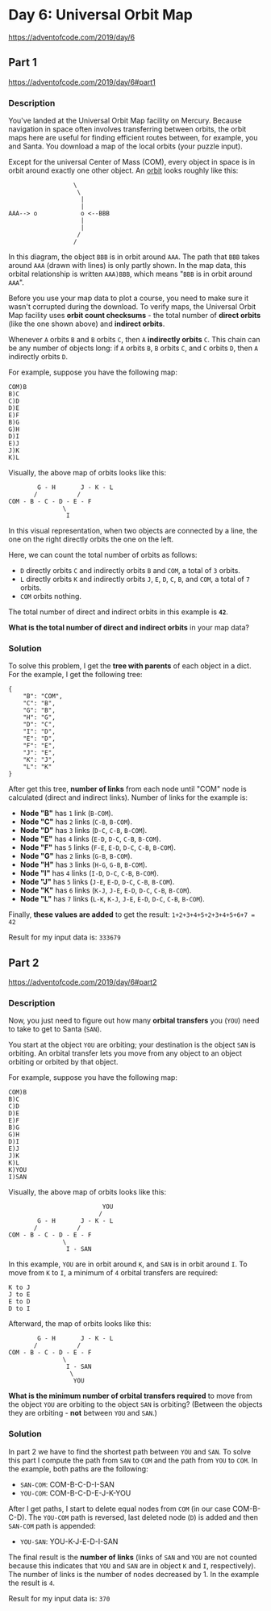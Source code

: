 # Day 6: Universal Orbit Map
https://adventofcode.com/2019/day/6

## Part 1
https://adventofcode.com/2019/day/6#part1

### Description
You've landed at the Universal Orbit Map facility on Mercury. Because navigation in space often involves transferring between orbits, the orbit maps here are useful for finding efficient routes between, for example, you and Santa. You download a map of the local orbits (your puzzle input).

Except for the universal Center of Mass (COM), every object in space is in orbit around exactly one other object. An [orbit](https://en.wikipedia.org/wiki/Orbit) looks roughly like this:
```
                  \
                   \
                    |
                    |
AAA--> o            o <--BBB
                    |
                    |
                   /
                  /
```

In this diagram, the object `BBB` is in orbit around `AAA`. The path that `BBB` takes around `AAA` (drawn with lines) is only partly shown. In the map data, this orbital relationship is written `AAA)BBB`, which means "`BBB` is in orbit around `AAA`".

Before you use your map data to plot a course, you need to make sure it wasn't corrupted during the download. To verify maps, the Universal Orbit Map facility uses **orbit count checksums** - the total number of **direct orbits** (like the one shown above) and **indirect orbits**.

Whenever `A` orbits `B` and `B` orbits `C`, then `A` **indirectly orbits** `C`. This chain can be any number of objects long: if `A` orbits `B`, `B` orbits `C`, and `C` orbits `D`, then `A` indirectly orbits `D`.

For example, suppose you have the following map:
```
COM)B
B)C
C)D
D)E
E)F
B)G
G)H
D)I
E)J
J)K
K)L
```

Visually, the above map of orbits looks like this:
```
        G - H       J - K - L
       /           /
COM - B - C - D - E - F
               \
                I
```

In this visual representation, when two objects are connected by a line, the one on the right directly orbits the one on the left.

Here, we can count the total number of orbits as follows:
* `D` directly orbits `C` and indirectly orbits `B` and `COM`, a total of `3` orbits.
* `L` directly orbits `K` and indirectly orbits `J`, `E`, `D`, `C`, `B`, and `COM`, a total of `7` orbits.
* `COM` orbits nothing.

The total number of direct and indirect orbits in this example is **`42`**.

**What is the total number of direct and indirect orbits** in your map data?

### Solution
To solve this problem, I get the **tree with parents** of each object in a dict. For the example, I get the following tree:
```
{
    "B": "COM",
    "C": "B",
    "G": "B",
    "H": "G",
    "D": "C",
    "I": "D",
    "E": "D",
    "F": "E",
    "J": "E",
    "K": "J",
    "L": "K"
}
```

After get this tree, **number of links** from each node until "COM" node is calculated (direct and indirect links). Number of links for the example is:
* **Node "B"** has `1` link (`B-COM`).
* **Node "C"** has `2` links (`C-B`, `B-COM`).
* **Node "D"** has `3` links (`D-C`, `C-B`, `B-COM`).
* **Node "E"** has `4` links (`E-D`, `D-C`, `C-B`, `B-COM`).
* **Node "F"** has `5` links (`F-E`, `E-D`, `D-C`, `C-B`, `B-COM`).
* **Node "G"** has `2` links (`G-B`, `B-COM`).
* **Node "H"** has `3` links (`H-G`, `G-B`, `B-COM`).
* **Node "I"** has `4` links (`I-D`, `D-C`, `C-B`, `B-COM`).
* **Node "J"** has `5` links (`J-E`, `E-D`, `D-C`, `C-B`, `B-COM`).
* **Node "K"** has `6` links (`K-J`, `J-E`, `E-D`, `D-C`, `C-B`, `B-COM`).
* **Node "L"** has `7` links (`L-K`, `K-J`, `J-E`, `E-D`, `D-C`, `C-B`, `B-COM`).

Finally, **these values are added** to get the result: `1+2+3+4+5+2+3+4+5+6+7 = 42`

Result for my input data is: `333679`


## Part 2
https://adventofcode.com/2019/day/6#part2

### Description
Now, you just need to figure out how many **orbital transfers** you (`YOU`) need to take to get to Santa (`SAN`).

You start at the object `YOU` are orbiting; your destination is the object `SAN` is orbiting. An orbital transfer lets you move from any object to an object orbiting or orbited by that object.

For example, suppose you have the following map:
```
COM)B
B)C
C)D
D)E
E)F
B)G
G)H
D)I
E)J
J)K
K)L
K)YOU
I)SAN
```

Visually, the above map of orbits looks like this:
```
                          YOU
                         /
        G - H       J - K - L
       /           /
COM - B - C - D - E - F
               \
                I - SAN
```

In this example, `YOU` are in orbit around `K`, and `SAN` is in orbit around `I`. To move from `K` to `I`, a minimum of `4` orbital transfers are required:
```
K to J
J to E
E to D
D to I
```

Afterward, the map of orbits looks like this:
```
        G - H       J - K - L
       /           /
COM - B - C - D - E - F
               \
                I - SAN
                 \
                  YOU
```

**What is the minimum number of orbital transfers required** to move from the object `YOU` are orbiting to the object `SAN` is orbiting? (Between the objects they are orbiting - **not** between `YOU` and `SAN`.)

### Solution
In part 2 we have to find the shortest path between `YOU` and `SAN`. To solve this part I compute the path from `SAN` to `COM` and the path from `YOU` to `COM`. In the example, both paths are the following:
* `SAN-COM`: COM-B-C-D-I-SAN
* `YOU-COM`: COM-B-C-D-E-J-K-YOU

After I get paths, I start to delete equal nodes from `COM` (in our case COM-B-C-D). The `YOU-COM` path is reversed, last deleted node (`D`) is added and then `SAN-COM` path is appended:
* `YOU-SAN`: YOU-K-J-E-D-I-SAN

The final result is the **number of links** (links of `SAN` and `YOU` are not counted because this indicates that `YOU` and `SAN` are in object `K` and `I`, respectively). The number of links is the number of nodes decreased by 1. In the example the result is `4`.

Result for my input data is: `370`